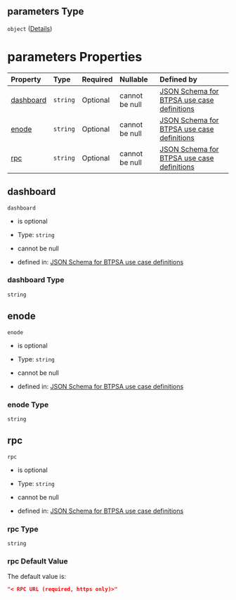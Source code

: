 ## parameters Type

`object` ([Details](btpsa-usecase-properties-services-items-allof-1-then-allof-92-then-allof-0-then-properties-parameters.md))

# parameters Properties

| Property                | Type     | Required | Nullable       | Defined by                                                                                                                                                                                                                                                                                            |
| :---------------------- | :------- | :------- | :------------- | :---------------------------------------------------------------------------------------------------------------------------------------------------------------------------------------------------------------------------------------------------------------------------------------------------- |
| [dashboard](#dashboard) | `string` | Optional | cannot be null | [JSON Schema for BTPSA use case definitions](btpsa-usecase-properties-services-items-allof-1-then-allof-92-then-allof-0-then-properties-parameters-properties-dashboard.md "undefined#/properties/services/items/allOf/1/then/allOf/92/then/allOf/0/then/properties/parameters/properties/dashboard") |
| [enode](#enode)         | `string` | Optional | cannot be null | [JSON Schema for BTPSA use case definitions](btpsa-usecase-properties-services-items-allof-1-then-allof-92-then-allof-0-then-properties-parameters-properties-enode.md "undefined#/properties/services/items/allOf/1/then/allOf/92/then/allOf/0/then/properties/parameters/properties/enode")         |
| [rpc](#rpc)             | `string` | Optional | cannot be null | [JSON Schema for BTPSA use case definitions](btpsa-usecase-properties-services-items-allof-1-then-allof-92-then-allof-0-then-properties-parameters-properties-rpc.md "undefined#/properties/services/items/allOf/1/then/allOf/92/then/allOf/0/then/properties/parameters/properties/rpc")             |

## dashboard



`dashboard`

*   is optional

*   Type: `string`

*   cannot be null

*   defined in: [JSON Schema for BTPSA use case definitions](btpsa-usecase-properties-services-items-allof-1-then-allof-92-then-allof-0-then-properties-parameters-properties-dashboard.md "undefined#/properties/services/items/allOf/1/then/allOf/92/then/allOf/0/then/properties/parameters/properties/dashboard")

### dashboard Type

`string`

## enode



`enode`

*   is optional

*   Type: `string`

*   cannot be null

*   defined in: [JSON Schema for BTPSA use case definitions](btpsa-usecase-properties-services-items-allof-1-then-allof-92-then-allof-0-then-properties-parameters-properties-enode.md "undefined#/properties/services/items/allOf/1/then/allOf/92/then/allOf/0/then/properties/parameters/properties/enode")

### enode Type

`string`

## rpc



`rpc`

*   is optional

*   Type: `string`

*   cannot be null

*   defined in: [JSON Schema for BTPSA use case definitions](btpsa-usecase-properties-services-items-allof-1-then-allof-92-then-allof-0-then-properties-parameters-properties-rpc.md "undefined#/properties/services/items/allOf/1/then/allOf/92/then/allOf/0/then/properties/parameters/properties/rpc")

### rpc Type

`string`

### rpc Default Value

The default value is:

```json
"< RPC URL (required, https only)>"
```
